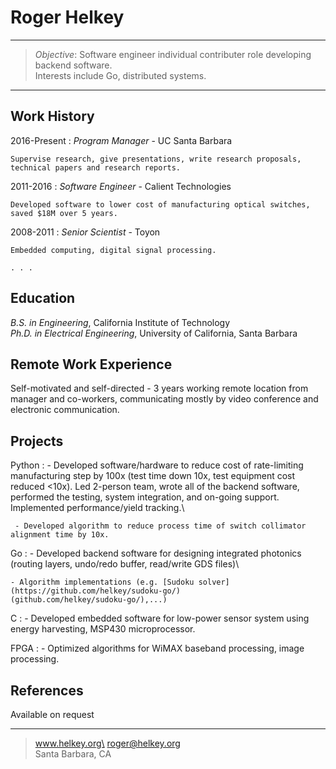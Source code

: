 >
Roger Helkey
=========================

----

> <i>Objective</i>: Software engineer individual contributer role developing backend software.\
>    Interests include Go, distributed systems.

----


Work History
----------

2016-Present
:   <i>Program Manager</i> - UC Santa Barbara

    Supervise research, give presentations, write research proposals, technical papers and research reports.

2011-2016
:   <i>Software Engineer</i> - Calient Technologies

    Developed software to lower cost of manufacturing optical switches, saved $18M over 5 years. 

2008-2011
:    <i>Senior Scientist</i> - Toyon

    Embedded computing, digital signal processing.

    . . .


Education
---------
<i>B.S. in Engineering</i>, California Institute of Technology\
<i>Ph.D. in Electrical Engineering</i>, University of California, Santa Barbara


Remote Work Experience
------------
Self-motivated and self-directed - 3 years working remote location from manager and co-workers, 
  communicating mostly by video conference and electronic communication.


Projects
------------
Python
:    - Developed software/hardware to reduce cost of rate-limiting manufacturing step by 100x 
     (test time down 10x, test equipment cost reduced <10x).
	 Led 2-person team, wrote all of the backend software, performed the testing, 
	 system integration, and on-going support. Implemented performance/yield tracking.\


     - Developed algorithm to reduce process time of switch collimator alignment time by 10x.


Go
:   - Developed backend software for designing integrated photonics (routing layers, undo/redo buffer, read/write GDS files)\


    - Algorithm implementations (e.g. [Sudoku solver](https://github.com/helkey/sudoku-go/)
	(github.com/helkey/sudoku-go/),...)

C
:   - Developed embedded software for low-power sensor system using energy harvesting, MSP430 microprocessor. 


FPGA
:   - Optimized algorithms for WiMAX baseband processing, image processing.


References
------------
Available on request


----
> www.helkey.org\
> <roger@helkey.org>\
> Santa Barbara, CA
